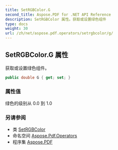 ```yaml
---
title: SetRGBColor.G
second_title: Aspose.PDF for .NET API Reference
description: SetRGBColor 属性。获取或设置绿色组件
type: docs
weight: 30
url: /zh/net/aspose.pdf.operators/setrgbcolor/g/
---
```

## SetRGBColor.G 属性

获取或设置绿色组件。

```csharp
public double G { get; set; }
```

### 属性值

绿色的级别从 0.0 到 1.0

### 另请参阅

* 类 [SetRGBColor](../)
* 命名空间 [Aspose.Pdf.Operators](../../../aspose.pdf.operators/)
* 程序集 [Aspose.PDF](../../../)